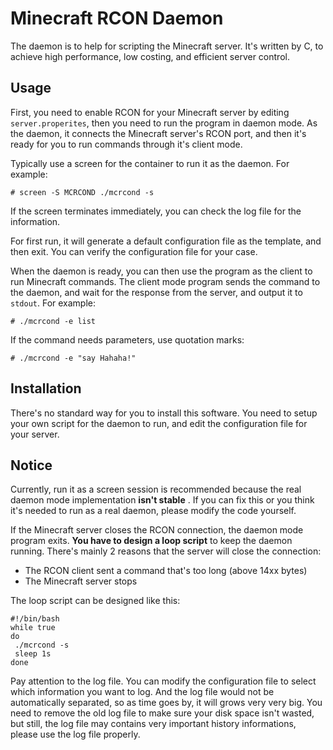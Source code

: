 # Minecraft RCON Daemon

The daemon is to help for scripting the Minecraft server. It's written by C, to achieve high performance, low costing, and efficient server control.

## Usage

First, you need to enable RCON for your Minecraft server by editing `server.properites`, then you need to run the program in daemon mode. As the daemon, it connects the Minecraft server's RCON port, and then it's ready for you to run commands through it's client mode.

Typically use a screen for the container to run it as the daemon. For example:

    # screen -S MCRCOND ./mcrcond -s
    
If the screen terminates immediately, you can check the log file for the information.

For first run, it will generate a default configuration file as the template, and then exit. You can verify the configuration file for your case.

When the daemon is ready, you can then use the program as the client to run Minecraft commands. The client mode program sends the command to the daemon, and wait for the response from the server, and output it to `stdout`. For example:

    # ./mcrcond -e list
    
If the command needs parameters, use quotation marks:

    # ./mcrcond -e "say Hahaha!"

## Installation

There's no standard way for you to install this software. You need to setup your own script for the daemon to run, and edit the configuration file for your server.

## Notice

Currently, run it as a screen session is recommended because the real daemon mode implementation **isn't stable** . If you can fix this or you think it's needed to run as a real daemon, please modify the code yourself.

If the Minecraft server closes the RCON connection, the daemon mode program exits. **You have to design a loop script** to keep the daemon running. There's mainly 2 reasons that the server will close the connection:

* The RCON client sent a command that's too long (above 14xx bytes)
* The Minecraft server stops

The loop script can be designed like this:

    #!/bin/bash
    while true
    do
     ./mcrcond -s
     sleep 1s
    done

Pay attention to the log file. You can modify the configuration file to select which information you want to log. And the log file would not be automatically separated, so as time goes by, it will grows very very big. You need to remove the old log file to make sure your disk space isn't wasted, but still, the log file may contains very important history informations, please use the log file properly.